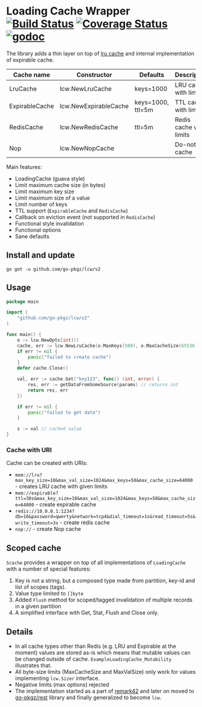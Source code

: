 # Loading Cache Wrapper [![Build Status](https://github.com/go-pkgz/lcw/workflows/build/badge.svg)](https://github.com/go-pkgz/lcw/actions) [![Coverage Status](https://coveralls.io/repos/github/go-pkgz/lcw/badge.svg?branch=master)](https://coveralls.io/github/go-pkgz/lcw?branch=master) [![godoc](https://godoc.org/github.com/go-pkgz/lcw?status.svg)](https://godoc.org/github.com/go-pkgz/lcw/v2)

The library adds a thin layer on top of [lru cache](https://github.com/hashicorp/golang-lru) and internal implementation
of expirable cache.

| Cache name     | Constructor           | Defaults          | Description             |
|----------------|-----------------------|-------------------|-------------------------|
| LruCache       | lcw.NewLruCache       | keys=1000         | LRU cache with limits   |
| ExpirableCache | lcw.NewExpirableCache | keys=1000, ttl=5m | TTL cache with limits   |
| RedisCache     | lcw.NewRedisCache     | ttl=5m            | Redis cache with limits |
| Nop            | lcw.NewNopCache       |                   | Do-nothing cache        |

Main features:

- LoadingCache (guava style)
- Limit maximum cache size (in bytes)
- Limit maximum key size
- Limit maximum size of a value
- Limit number of keys
- TTL support (`ExpirableCache` and `RedisCache`)
- Callback on eviction event (not supported in `RedisCache`)
- Functional style invalidation
- Functional options
- Sane defaults

## Install and update

`go get -u github.com/go-pkgz/lcw/v2`

## Usage

```go
package main

import (
	"github.com/go-pkgz/lcw/v2"
)

func main() {
	o := lcw.NewOpts[int]()
	cache, err := lcw.NewLruCache(o.MaxKeys(500), o.MaxCacheSize(65536), o.MaxValSize(200), o.MaxKeySize(32))
	if err != nil {
		panic("failed to create cache")
	}
	defer cache.Close()

	val, err := cache.Get("key123", func() (int, error) {
		res, err := getDataFromSomeSource(params) // returns int
		return res, err
	})

	if err != nil {
		panic("failed to get data")
	}

	s := val // cached value
}
```

### Cache with URI

Cache can be created with URIs:

- `mem://lru?max_key_size=10&max_val_size=1024&max_keys=50&max_cache_size=64000` - creates LRU cache with given limits
- `mem://expirable?ttl=30s&max_key_size=10&max_val_size=1024&max_keys=50&max_cache_size=64000` - create expirable cache
- `redis://10.0.0.1:1234?db=16&password=qwerty&network=tcp4&dial_timeout=1s&read_timeout=5s&write_timeout=3s` - create
  redis cache
- `nop://` - create Nop cache

## Scoped cache

`Scache` provides a wrapper on top of all implementations of `LoadingCache` with a number of special features:

1. Key is not a string, but a composed type made from partition, key-id and list of scopes (tags).
1. Value type limited to `[]byte`
1. Added `Flush` method for scoped/tagged invalidation of multiple records in a given partition
1. A simplified interface with Get, Stat, Flush and Close only.

## Details

- In all cache types other than Redis (e.g. LRU and Expirable at the moment) values are stored as-is which means
  that mutable values can be changed outside of cache. `ExampleLoadingCache_Mutability` illustrates that.
- All byte-size limits (MaxCacheSize and MaxValSize) only work for values implementing `lcw.Sizer` interface.
- Negative limits (max options) rejected
- The implementation started as a part of [remark42](https://github.com/umputun/remark)
  and later on moved to [go-pkgz/rest](https://github.com/go-pkgz/rest/tree/master/cache)
  library and finally generalized to become `lcw`.
